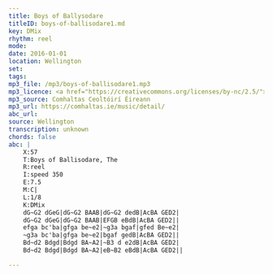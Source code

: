 ```yaml
---
title: Boys of Ballysodare
titleID: boys-of-ballisodare1.md
key: DMix
rhythm: reel
mode:
date: 2016-01-01
location: Wellington
set:
tags:
mp3_file: /mp3/boys-of-ballisodare1.mp3
mp3_licence: <a href="https://creativecommons.org/licenses/by-nc/2.5/">CC-BY-NC-2.5</a>
mp3_source: Comhaltas Ceoltóirí Éireann
mp3_url: https://comhaltas.ie/music/detail/
abc_url:
source: Wellington
transcription: unknown
chords: false
abc: |
    X:57
    T:Boys of Ballisodare, The
    R:reel
    I:speed 350
    E:7.5
    M:C|
    L:1/8
    K:DMix
    dG~G2 dGeG|dG~G2 BAAB|dG~G2 dedB|AcBA GED2|
    dG~G2 dGeG|dG~G2 BAAB|EFGB eBdB|AcBA GED2||
    efga bc'ba|gfga be~e2|~g3a bgaf|gfed Be~e2|
    ~g3a bc'ba|gfga be~e2|bgaf gedB|AcBA GED2||
    Bd~d2 Bdgd|Bdgd BA~A2|~B3 d e2dB|AcBA GED2|
    Bd~d2 Bdgd|Bdgd BA~A2|eB~B2 eBdB|AcBA GED2||

---
```


